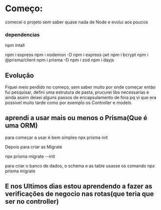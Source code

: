# Começo:
comecei o projeto sem saber quase nada de Node e evolui aos poucos

### dependencias 

npm intall

npm i express
npm i nodemon -D
npm i express-jwt 
npm i bcrypt
npm i @prisma/client
npm i prisma -D
npm i zod
npm i dayjs

## Evolução 
Fiquei meio perdido no começo, sem saber muito por onde começar
então fui pesquisar, defini uma estrutura de pasta, prucurei libs necessarias
e ainda assim deixei alguns passos de encapsulamento de fora pq vi que era possivel muito tarde
como por exemplo os Controller e models 

## aprendi a usar mais ou menos o Prisma(Que é uma ORM)
para  começar a usar é bem simples
npx prisma init

Depois para criar as Migrate

npx prisma migrate --init

para criar o banco de dados, o schema e as table usasse os comando 
npx prisma migrate 

## E nos Ultimos dias estou aprendendo a fazer as verificações de negocio nas rotas(que teria que ser no controller)
    